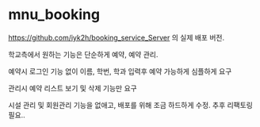 # mnu_booking


https://github.com/iyk2h/booking_service_Server 의 실제 배포 버전.

학교측에서 원하는 기능은 단순하게 예약, 예약 관리.

예약시 로그인 기능 없이 이름, 학번, 학과 입력후 예약 가능하게 심플하게 요구

관리시 예약 리스트 보기 및 삭제 기능만 요구

시설 관리 및 회원관리 기능을 없애고, 배포를 위해 조금 하드하게 수정. 추후 리팩토링 필요..
